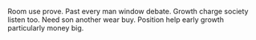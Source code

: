 Room use prove. Past every man window debate.
Growth charge society listen too. Need son another wear buy. Position help early growth particularly money big.